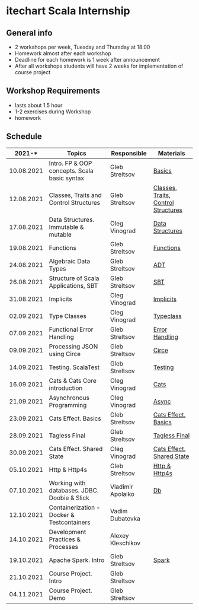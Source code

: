 # itechart Scala Internship

## General info

- 2 workshops per week, Tuesday and Thursday at 18.00
- Homework almost after each workshop 
- Deadline for each homework is 1 week after announcement
- After all workshops students will have 2 weeks for implementation of course project

## Workshop Requirements

- lasts about 1.5 hour
- 1-2 exercises during Workshop
- homework

## Schedule

| 2021-*        | Topics                                        | Responsible                        | Materials                                                                                                 |
|---------------|-----------------------------------------------|------------------------------------|-----------------------------------------------------------------------------------------------------------
| 10.08.2021    | Intro. FP & OOP concepts. Scala basic syntax  | Gleb Streltsov                     | [Basics](src/main/scala/com/itechart/internship/basics/Basics.scala)                                      |
| 12.08.2021    | Classes, Traits and Control Structures        | Gleb Streltsov                     | [Classes, Traits, Control Structures](src/main/scala/com/itechart/internship/basics)                      |
| 17.08.2021    | Data Structures. Immutable & mutable          | Oleg Vinograd                      | [Data Structures](src/main/scala/com/itechart/internship/basics/DataStructures.scala)                     |
| 19.08.2021    | Functions                                     | Gleb Streltsov                     | [Functions](src/main/scala/com/itechart/internship/functions)                                             |
| 24.08.2021    | Algebraic Data Types                          | Gleb Streltsov                     | [ADT](src/main/scala/com/itechart/internship/adt/AlgebraicDataTypes.scala)                                |
| 26.08.2021    | Structure of Scala Applications, SBT          | Gleb Streltsov                     | [SBT](sbt-basics)                                                                                                           |
| 31.08.2021    | Implicits                                     | Oleg Vinograd                      | [Implicits](src/main/scala/com/itechart/internship/implicits/Implicits.scala)                             |
| 02.09.2021    | Type Classes                                  | Oleg Vinograd                      | [Typeclass](src/main/scala/com/itechart/internship/typeclass/Typeclass.scala)                             |
| 07.09.2021    | Functional Error Handling                     | Gleb Streltsov                     | [Error Handling](src/main/scala/com/itechart/internship/error_handling/ErrorHandling.scala)               |
| 09.09.2021    | Processing JSON using Circe                   | Gleb Streltsov                     | [Circe](src/main/scala/com/itechart/internship/json/Circe.scala)                                          |
| 14.09.2021    | Testing. ScalaTest                            | Gleb Streltsov                     | [Testing](src/test/scala/com/itechart/internship/testing)                                                 |
| 16.09.2021    | Cats & Cats Core introduction                 | Oleg Vinograd                      | [Cats](src/main/scala/com/itechart/internship/cats)                                                       |
| 21.09.2021    | Asynchronous Programming                      | Oleg Vinograd                      | [Async](src/main/scala/com/itechart/internship/async/async.scala)                                         |
| 23.09.2021    | Cats Effect. Basics                           | Gleb Streltsov                     | [Cats Effect. Basics](src/main/scala/com/itechart/internship/cats_effect/Effects.scala)                   |
| 28.09.2021    | Tagless Final                                 | Gleb Streltsov                     | [Tagless Final](src/main/scala/com/itechart/internship/tf)                                                | 
| 30.09.2021    | Cats Effect. Shared State                     | Oleg Vinograd                      | [Cats Effect. Shared State](src/main/scala/com/itechart/internship/shared_state/SharedState.scala)        |
| 05.10.2021    | Http & Http4s                                 | Gleb Streltsov                     | [Http & Http4s](src/main/scala/com/itechart/internship/http/Http.scala)                                   |
| 07.10.2021    | Working with databases. JDBC. Doobie & Slick  | Vladimir Apolaiko                  | [Db](src/main/scala/com/itechart/internship/db)                                                           |
| 12.10.2021    | Containerization - Docker & Testcontainers    | Vadim Dubatovka                    |                                                                                                           |
| 14.10.2021    | Development Practices & Processes             | Alexey Kleschikov                  |                                                                                                           |
| 19.10.2021    | Apache Spark. Intro                           | Gleb Streltsov                     | [Spark](src/main/scala/com/itechart/internship/spark)                                                     |
| 21.10.2021    | Course Project. Intro                         | Gleb Streltsov                     |                                                                                                           |
| 04.11.2021    | Course Project. Demo                          | Gleb Streltsov                     |                                                                                                           |